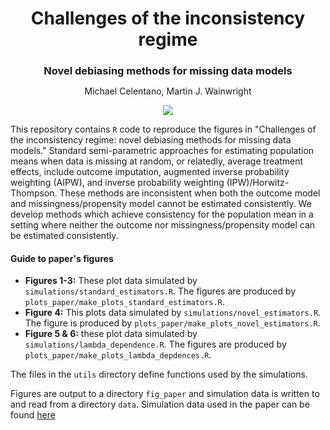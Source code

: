 <h1 align="center" style="margin-bottom:0px; border-bottom:0px; padding-bottom:0px">Challenges of the inconsistency regime</h1>
<h3 align="center" style="margin-bottom:0px; border-bottom:0px; padding-bottom:0px">Novel debiasing methods for missing data models</h3>
<p align="center" style="margin-bottom:0px; border-bottom:0px; padding-bottom:0px">Michael Celentano, Martin J. Wainwright</p>

<p align="center">
    <a style="text-decoration:none !important;" href="https://arxiv.org/abs/2309.01362" alt="arXiv"><img src="https://img.shields.io/badge/paper-arXiv-red" /></a>
</p>


This repository contains `R` code to reproduce the figures in "Challenges of the inconsistency regime: novel debiasing methods for missing data models."
Standard semi-parametric approaches for estimating population means when data is missing at random, or relatedly, average treatment effects, include outcome imputation, augmented inverse probability weighting (AIPW), and inverse probability weighting (IPW)/Horwitz-Thompson. These methods are inconsistent when both the outcome model and missingness/propensity model cannot be estimated consistently. We develop methods which achieve consistency for the population mean in a setting where neither the outcome nor missingness/propensity model can be estimated consistently.

#### Guide to paper's figures

* **Figures 1-3:** These plot data simulated by `simulations/standard_estimators.R`. The figures are produced by `plots_paper/make_plots_standard_estimators.R`.
* **Figure 4:** This plots data simulated by `simulations/novel_estimators.R`. The figure is produced by `plots_paper/make_plots_novel_estimators.R`.
* **Figure 5 & 6:** these plot data simulated by `simulations/lambda_dependence.R`. The figures are produced by `plots_paper/make_plots_lambda_depdences.R`.

The files in the `utils` directory define functions used by the simulations.

Figures are output to a directory `fig_paper` and simulation data is written to and read from a directory `data`. Simulation data used in the paper can be found [here](https://drive.google.com/drive/folders/1LoqRnKe2caUJB2uJeegWfFAmQWEEt8uv?usp=sharing)
